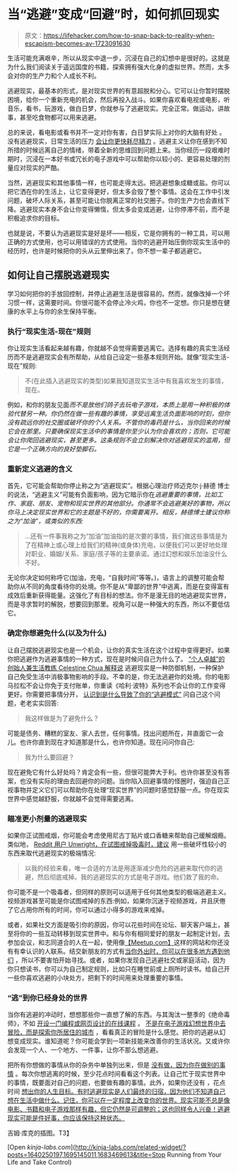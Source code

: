 # 当“逃避”变成“回避”时，如何抓回现实

> 原文：<https://lifehacker.com/how-to-snap-back-to-reality-when-escapism-becomes-av-1723091630>

生活可能充满艰辛，所以从现实中退一步，沉浸在自己的幻想中是很好的。这就是为什么我们阅读关于遥远国度的书籍，探索拥有强大化身的虚拟世界。然而，太多会对你的生产力和个人成长不利。



逃避现实，最基本的形式，是对现实世界的有意超脱和分心。它可以让你暂时摆脱困境，给你一个重新充电的机会，然后再投入战斗。如果你喜欢看电视或电影，听音乐，看书，玩游戏，做白日梦，你就参与了逃避现实。完全正常。做运动，讲故事，甚至吃食物都可以用来逃避。

总的来说，看电影或看书并不一定对你有害，白日梦实际上对你的大脑有好处 。没有逃避现实，日常生活的压力 [会让你更快耗尽精力](https://lifehacker.com/burnout-is-real-how-to-identify-and-address-your-burno-5884439) 。逃避主义让你在感到不知所措的时候远离自己的情绪，带着全新的思维回到问题上来。当你经历一段艰难时期时，沉浸在一本好书或冗长的电子游戏中可以帮助你以较小的、更容易处理的剂量应对现实的严酷。

当然，逃避现实和其他事情一样，也可能走得太远。把逃避想象成糖或盐。你可以把它洒在你的生活上，让它变得更好，但太多会毁了整个事情。这会在工作中引发问题，破坏人际关系，甚至可能让你脱离正常的社交圈子。你的生产力也会直线下降。逃避现实本身不会让你变得懒惰，但太多会变成逃避，让你停滞不前，而不是积极追求你的目标。

也就是说，不要认为逃避现实是好是坏——相反，它是你拥有的一种工具，可以用正确的方式使用，也可以用错误的方式使用。当你的逃避开始压倒你现实生活中的经历时，也许是时候把你的头从云里伸出来了。你不想一辈子都逃避它。

## 如何让自己摆脱逃避现实

学习如何把你的手放回控制，并停止逃避生活是很容易的。然而，就像改掉一个坏习惯一样，这需要时间。你很可能不会停止冷火鸡，你也不一定想。你只是想在健康的水平上与你的余生保持平衡。

### **执行“现实生活-现在”规则**

你让现实生活看起来越有趣，你就越不会觉得需要逃离它。选择有趣的真实生活经历而不是逃避现实会有所帮助，从给自己设定一些基本规则开始。就像“现实生活-现在”规则:

> 不(在此插入逃避现实的类型)如果我知道现实生活中有我喜欢发生的事情，现在。

例如，和你的朋友见面*而不是放他们鸽子去玩电子游戏，本质上是用一种积极的体验代替另一种。你仍然在做一些有趣的事情，享受远离生活负面影响的时刻，但你没有疏远你的社交圈或破坏你的个人关系。不管你的毒药是什么，当你回来的时候它会在那里。只要确保现实生活中的事情是你至少认为你会喜欢的；否则，它可能会让你爬回逃避现实，甚至更多。这条规则不会立刻解决你对逃避现实的滥用，但它是一个正确方向的良好垫脚石。*

### **重新定义逃避的含义**

首先，它可能会帮助你停止称之为“逃避现实”。根据心理治疗师迈克尔·j·赫德 博士的说法，“逃避主义”可能有负面影响，因为它暗示你在*逃避重要的事情，比如工作、家庭、朋友、宠物和现实世界的其他部分。你通常不会逃避美好的事物，所以你马上决定现实世界和它的主题是不好的，你需要离开。相反，赫德博士建议你称之为“加油”，或类似的东西:*

> ...还有一件事我称之为“加油”加油指的是次要的事情，我们做这些事情是为了在精神上或心理上给我们的精神(或身体)充电，以便我们可以更好地处理对职业、婚姻/关系、家庭/孩子等的主要承诺。通过幻想和娱乐加油没什么不好。

无论你决定如何称呼它(加油，充电，“自我时间”等等。)，语言上的调整可能会帮助你从不同的角度看待你的处境。你不是从“卑鄙的世界”中逃离，而是在变得富有成效后重新获得能量。这强化了有目标的想法。你不是漫无目的地逃避现实世界，而是寻求暂时的解脱，想要回到那里。视角可以是一种强大的东西，所以不要低估它。

### **确定你想避免什么(以及为什么)**

让自己摆脱逃避现实也是一个机会，让你的真实生活在这个过程中变得更好。如果你把逃避作为逃避事情的一种方式，现在是时候问自己为什么了。 [“个人卓越”的创始人兼生活教练 Celestine Chua 解释说](http://personalexcellence.co/blog/escapism/) 逃避现实是一种防御机制，一种保护自己免受生活中消极事物影响的手段。不幸的是，你无法逃避你的处境。你的电影马拉松不会让你免于支付账单，你重读《哈利·波特》系列也不会让你的工作变得更好。你需要把事情分开， [认识到是什么导致了你的“逃避模式”](https://lifehacker.com/recognize-your-escape-mode-and-identify-the-root-cau-5993862) 问自己这个问题，老老实实回答:

> 我这样做是为了避免什么？

可能是债务、糟糕的室友、家人去世，任何事情。找出问题所在，并直面它一会儿。也许你直到现在才知道那是什么，也许你知道。现在问问你自己:

> 我为什么要回避？

现在避免它有什么好处吗？肯定会有一些，但很可能弊大于利。也许你甚至没有答案，也没有实际的理由去回避你的问题。当你陷入回避事情的怪圈时，强迫自己正视事物并定义它们可以帮助你在处理“现实世界”的问题时感觉舒服一点。你在现实世界中感觉越舒服，你就越不会觉得需要逃离。

### **瞄准更小剂量的逃避现实**

如果你正试图戒烟，你可能会考虑使用尼古丁贴片或口香糖来帮助自己缓解烟瘾。类似地， [Reddit 用户 Unwright，在试图戒掉吸毒时，建议](http://www.reddit.com/r/AskReddit/comments/tvt63/how_do_you_overcome_constant_escapism/) 用一些破坏性较小的东西来取代逃避现实的极端情况:

> 以我的经验来看，唯一合适的方法是用逐渐减少危险的逃避来取代你的逃避，然后彻底戒掉。我的逃避现实的方式是电子游戏。他们救了我的命。

你可能不是一个吸毒者，但同样的原则可以适用于任何其他类型的极端逃避主义。视频游戏甚至可能是你试图戒掉的东西:例如，如果你沉迷于视频游戏，并且厌倦了它占用你所有的时间，你可以通过小得多的游戏来戒掉。

或者，如果社交方面是吸引你的原因，你可以花些时间在论坛、聊天客户端上，甚至将你的一些互动转移到现实世界中。和与你有相同爱好的朋友一起制定计划，去参加会议，和志同道合的人在一起，使用像[【Meetup.com】](http://www.meetup.com/)这样的网站和你还没有有幸认识的人联系。结交新朋友的方式有[当你外出时，你可以在很多地方遇到他们](http://lifehacker.com/the-best-places-to-meet-new-people-1512814587) ，所以不要害怕开始寻找。或者，如果你发现自己逃避社交或家庭活动，因为你只想读书，你可以为自己制定规则，比如只在睡觉前或上厕所时读书。给自己开一些你喜欢逃避的小块处方，把剩下的时间用来处理重要的事情。

### **“逃”到你已经身处的世界**

当你有逃避的冲动时，想想那些你一直想了解的东西。与其淘汰一整季的《绝命毒师》，不如 [开设一门编程或网页设计的在线课程](http://lifehacker.com/the-best-resources-for-free-online-classes-1627678515) 。 [不是在电子游戏幻想世界中去冒险，而是探索你所居住的城市](http://lifehacker.com/find-the-best-spots-in-new-cities-with-these-tools-5448978) ，看看真正的冒险是什么感觉。把你的逃避从幻想变成现实。谁知道呢？你可能会学到一项新技能来改善你的生活状况。又或许你会发现一个人、一个地方、一件事，让你不那么想逃避。

把所有你想做的事情从你的杂务中单独列出来，但是 [没有做，因为你在做别的事情](https://lifehacker.com/how-youre-sabotaging-your-creativity-every-day-1696610464) 。每次你想逃离的时候，至少花点时间看看这个列表。让自己忙于现实世界中的事情，既要面对自己的问题，也要做有趣的事情。此外，如果你还没有 ，花点时间 [想出你的人生目标。有时逃避现实是人们最终的归宿，因为他们不知道自己想在生活中做什么。记住，你可以在一定程度上改变你的世界。现实可能不总是像电影、书籍和电子游戏那样有趣，但它仍然是可调整的；这也同样令人兴奋！逃避现实可能是件好事，你应该保持这种状态。](http://lifehacker.com/how-to-find-your-life-purpose-escape-your-bubble-1620407083)

吉姆·库克的插图。T3】

[Open *kinja-labs.com*](http://kinja-labs.com/related-widget/?posts=1640250197,1695145011,1683469613&title=Stop Running from Your Life and Take Control)